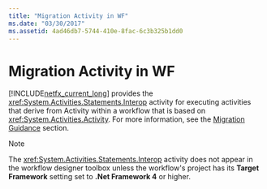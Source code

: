 ```yaml
---
title: "Migration Activity in WF"
ms.date: "03/30/2017"
ms.assetid: 4ad46db7-5744-410e-8fac-6c3b325b1dd0
---
```

# Migration Activity in WF
[!INCLUDE[netfx_current_long](../../../includes/netfx-current-long-md.md)] provides the <xref:System.Activities.Statements.Interop> activity for executing activities that derive from Activity within a workflow that is based on <xref:System.Activities.Activity>. For more information, see the [Migration Guidance](migration-guidance.md) section.  
  
> [!NOTE]
> The <xref:System.Activities.Statements.Interop> activity does not appear in the workflow designer toolbox unless the workflow's project has its **Target Framework** setting set to **.Net Framework 4** or higher.
